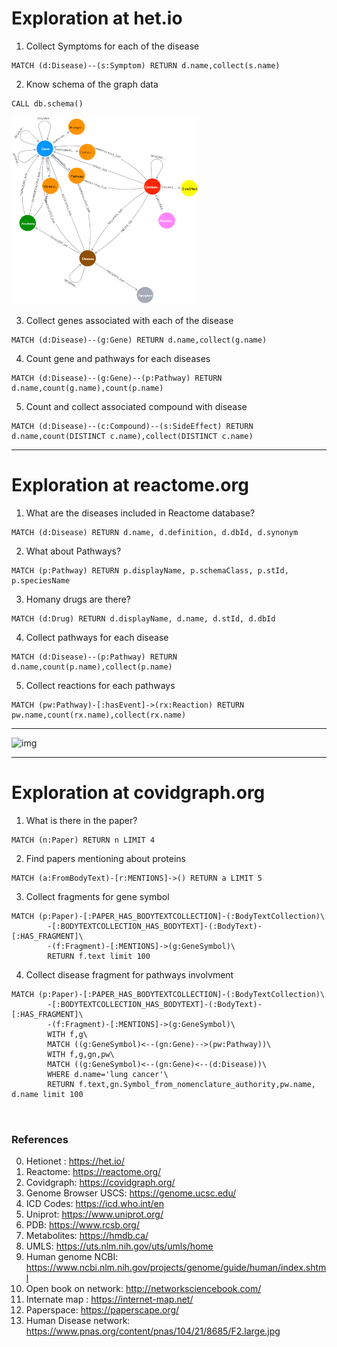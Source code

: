# Exploration at het.io
1. Collect Symptoms for each of the disease
```
MATCH (d:Disease)--(s:Symptom) RETURN d.name,collect(s.name)
```
2. Know schema of the graph data
```
CALL db.schema()
```

<img src="https://github.com/pyncx/neo4j_practice/raw/main/graph.png" width="300" height="300"></img>

3. Collect genes associated with each of the disease
```
MATCH (d:Disease)--(g:Gene) RETURN d.name,collect(g.name)
```
4. Count gene and pathways for each diseases
```
MATCH (d:Disease)--(g:Gene)--(p:Pathway) RETURN d.name,count(g.name),count(p.name)
```
5. Count and collect associated compound with disease
```
MATCH (d:Disease)--(c:Compound)--(s:SideEffect) RETURN d.name,count(DISTINCT c.name),collect(DISTINCT c.name)
```

---------------------------------------

# Exploration at reactome.org

1. What are the diseases included in Reactome database?
```
MATCH (d:Disease) RETURN d.name, d.definition, d.dbId, d.synonym
```
2. What about Pathways?
```
MATCH (p:Pathway) RETURN p.displayName, p.schemaClass, p.stId, p.speciesName
```
3. Homany drugs are there?
```
MATCH (d:Drug) RETURN d.displayName, d.name, d.stId, d.dbId
```
4. Collect pathways for each disease
```
MATCH (d:Disease)--(p:Pathway) RETURN d.name,count(p.name),collect(p.name)
```
5. Collect reactions for each pathways

```
MATCH (pw:Pathway)-[:hasEvent]->(rx:Reaction) RETURN pw.name,count(rx.name),collect(rx.name)
```

--------------------------------------
![img](https://www.researchgate.net/profile/Zhe_Cheng4/publication/280631767/figure/fig1/AS:284601529454600@1444865700932/Annotating-the-central-dogma-of-molecular-biology-An-illustrated-version-of-the-central.png)

------------------

# Exploration at covidgraph.org

1. What is there in the paper?
```
MATCH (n:Paper) RETURN n LIMIT 4
```
2. Find papers mentioning about proteins
```
MATCH (a:FromBodyText)-[r:MENTIONS]->() RETURN a LIMIT 5
```
3. Collect fragments for gene symbol
```
MATCH (p:Paper)-[:PAPER_HAS_BODYTEXTCOLLECTION]-(:BodyTextCollection)\
        -[:BODYTEXTCOLLECTION_HAS_BODYTEXT]-(:BodyText)-[:HAS_FRAGMENT]\
        -(f:Fragment)-[:MENTIONS]->(g:GeneSymbol)\
        RETURN f.text limit 100
```
4. Collect disease fragment for pathways involvment
```
MATCH (p:Paper)-[:PAPER_HAS_BODYTEXTCOLLECTION]-(:BodyTextCollection)\
        -[:BODYTEXTCOLLECTION_HAS_BODYTEXT]-(:BodyText)-[:HAS_FRAGMENT]\
        -(f:Fragment)-[:MENTIONS]->(g:GeneSymbol)\
        WITH f,g\
        MATCH ((g:GeneSymbol)<--(gn:Gene)-->(pw:Pathway))\
        WITH f,g,gn,pw\
        MATCH ((g:GeneSymbol)<--(gn:Gene)<--(d:Disease))\
        WHERE d.name='lung cancer'\
        RETURN f.text,gn.Symbol_from_nomenclature_authority,pw.name, d.name limit 100
 
 
 ```
 
 ### References
 0. Hetionet : https://het.io/
 1. Reactome: https://reactome.org/
 2. Covidgraph: https://covidgraph.org/
 3. Genome Browser USCS: https://genome.ucsc.edu/
 4. ICD Codes: https://icd.who.int/en
 5. Uniprot: https://www.uniprot.org/
 6. PDB: https://www.rcsb.org/
 7. Metabolites: https://hmdb.ca/
 8. UMLS: https://uts.nlm.nih.gov/uts/umls/home
 9. Human genome NCBI: https://www.ncbi.nlm.nih.gov/projects/genome/guide/human/index.shtml
 10. Open book on network: http://networksciencebook.com/
 11. Internate map : https://internet-map.net/
 12. Paperspace: https://paperscape.org/
 13. Human Disease network: https://www.pnas.org/content/pnas/104/21/8685/F2.large.jpg
